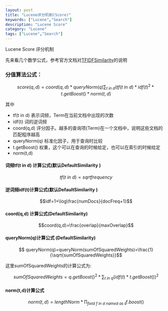 ```yaml
---
layout: post
title: "Lucene评分机制(Score)"
keywords: ["Lucene","Search"]
description: "Lucene Score"
category: "Lucene"
tags: ["Lucene","Search"]
---
```

Lucene Score 评分机制

先来看几个数学公式，参考官方文档对[TFIDFSimilarity](http://lucene.apache.org/core/5_3_0/core/org/apache/lucene/search/similarities/TFIDFSimilarity.html)的说明

### 分值算法公式：

$$score(q,d)=coord(q,d)*queryNorm(q)\sum_{t\ in\ d }(tf( t\ in\ d )*idf(t)^2*t.getBoost()*norm(t,d)$$

其中

* tf(t in d) 表示词频，Term在当前文档中出现的次数
* idf(t) 词的逆词频
* coord(q,d) 评分因子。越多的查询项(Term)在一个文档中，说明这些文档的匹配程序越高
* queryNorm(q) 标准化因子，用于查询时比较
* t.getBoost() 权重，这个可以在查询的时候给定，也可以在索引的时候给定
* norm(t,d)

#### 词频tf(t in d) 计算公式(默认DefaultSimilarity )

$$tf(t\ in\ d )=sqrt{frequency}$$

#### 逆词频idf(t)计算公式(默认DefaultSimilarity )

$$idf=1+\log\frac{numDocs}{docFreq+1}$$

#### coord(q,d) 计算公式(DefaultSimilarity)

$$coord(q,d)=\frac{overlap}{maxOverlap}$$

#### queryNorm(q)计算公式 (DefaultSimilarity)

$$ queryNorm(q)=queryNorm(sumOfSquaredWeights)=\frac{1}{\sqrt{sumOfSquaredWeights}}$$

这里sumOfSquaredWeights的计算公式为:

$$sumOfSquaredWeights= q.getBoost() ^2*\sum_{t\ in\ q}{(idf(t)* t.getBoost())^2}$$

#### norm(t,d)计算公式

$$norm(t,d)= lengthNorm*\prod_{field\ f\ in\ d\ named\ as\ t}f.boost() $$



